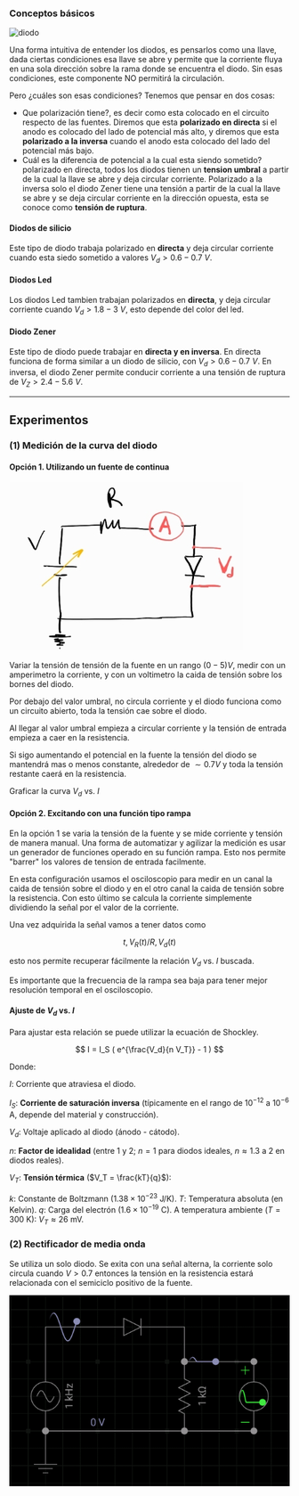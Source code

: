### Conceptos básicos

![diodo](https://imgs.search.brave.com/EYuj8nhLeKtB_zRMD4l5lg26e95vR4a1g72PTQqKKdg/rs:fit:860:0:0:0/g:ce/aHR0cHM6Ly9ob3cy/ZWxlY3Ryb25pY3Mu/Y29tL3dwLWNvbnRl/bnQvdXBsb2Fkcy8y/MDIzLzA0L1BOLURp/b2RlLnBuZw)

Una forma intuitiva de entender los diodos, es pensarlos como una llave, dada ciertas condiciones esa llave se abre y permite que la corriente fluya en una sola dirección sobre la rama donde se encuentra el diodo. Sin esas condiciones, este componente NO permitirá la circulación.

Pero ¿cuáles son esas condiciones? Tenemos que pensar en dos cosas:

 - Que polarización tiene?, es decir como esta colocado en el circuito respecto de las fuentes. Diremos que esta **polarizado en directa** si el anodo es colocado del lado de potencial más alto, y diremos que esta **polarizado a la inversa** cuando el anodo esta colocado del lado del potencial más bajo.
 - Cuál es la diferencia de potencial a la cual esta siendo sometido? polarizado en directa, todos los diodos tienen un **tension umbral** a partir de la cual la llave se abre y deja circular corriente. Polarizado a la inversa solo el diodo Zener tiene una tensión a partir de la cual la llave se abre y se deja circular corriente en la dirección opuesta, esta se conoce como **tensión de ruptura**.



#### Diodos de silicio 

Este tipo de diodo trabaja polarizado en **directa** y deja circular corriente cuando esta siedo sometido a valores $V_d >0.6-0.7$ $V$. 

#### Diodos Led 

Los diodos Led tambien trabajan polarizados en **directa**, y deja circular corriente cuando $V_d >1.8-3$ $V$, esto depende del color del led.

#### Diodo Zener

Este tipo de diodo puede trabajar en **directa y en inversa**. 
En directa funciona de forma similar a un diodo de silicio, con $V_d >0.6-0.7$ $V$. En inversa, el diodo Zener permite conducir corriente a una tensión de ruptura de $V_Z > 2.4-5.6$ $V$.

---
## Experimentos

### (1) Medición de la curva del diodo

#### Opción 1. Utilizando un fuente de continua

![diag1](images/diodo_1.jpg)

Variar la tensión de tensión de la fuente en un rango $(0-5)V$, medir con un amperimetro la corriente, y con un voltimetro la caida de tensión sobre los bornes del diodo.

Por debajo del valor umbral, no circula corriente y el diodo funciona como un circuito abierto, toda la tensión cae sobre el diodo.

Al llegar al valor umbral empieza a circular corriente y la tensión de entrada empieza a caer en la resistencia.

Si sigo aumentando el potencial en la fuente la tensión del diodo se mantendrá mas o menos constante, alrededor de $\sim 0.7V$ y toda la tensión restante caerá en la resistencia.

Graficar la curva $V_d$ vs. $I$

#### Opción 2. Excitando con una función tipo rampa

En la opción 1 se varia la tensión de la fuente y se mide corriente y tensión de manera manual. Una forma de automatizar y agilizar la medición es usar un generador de funciones operado en su función rampa. Esto nos permite "barrer" los valores de tension de entrada facilmente. 

En esta configuración usamos el osciloscopio para medir en un canal la caida de tensión sobre el diodo y en el otro canal la caida de tensión sobre la resistencia. Con esto último se calcula la corriente simplemente dividiendo la señal por el valor de la corriente.

Una vez adquirida la señal vamos a tener datos como

$$
t, V_R(t)/R, V_d(t) 
$$

esto nos permite recuperar fácilmente la relación $V_d$ vs. $I$ buscada.

Es importante que la frecuencia de la rampa sea baja para tener mejor resolución temporal en el osciloscopio.

#### Ajuste de $V_d$ vs. $I$

Para ajustar esta relación se puede utilizar la ecuación de Shockley.

$$
I = I_S ( e^{\frac{V_d}{n V_T}} - 1 )
$$

Donde:

$I$: Corriente que atraviesa el diodo.

$I_S$: **Corriente de saturación inversa** (típicamente en el rango de $10^{-12}$ a $10^{-6}$ A, depende del material y construcción).

$V_d$: Voltaje aplicado al diodo (ánodo - cátodo).

$n$: **Factor de idealidad** (entre 1 y 2; $n = 1$ para diodos ideales, $n \approx 1.3$ a 2 en diodos reales).

$V_T$: **Tensión térmica** ($V_T = \frac{kT}{q}$):

$k$: Constante de Boltzmann ($1.38 \times 10^{-23}$ J/K).
$T$: Temperatura absoluta (en Kelvin).
$q$: Carga del electrón ($1.6 \times 10^{-19}$ C).
A temperatura ambiente ($T = 300$ K): $V_T \approx 26$ mV.


### (2) Rectificador de media onda

Se utiliza un solo diodo. Se exita con una señal alterna, la corriente solo circula cuando $V>0.7$ entonces la tensión en la resistencia estará relacionada con el semiciclo positivo de la fuente.

![media_onda](images/rect_media_onda.gif)


